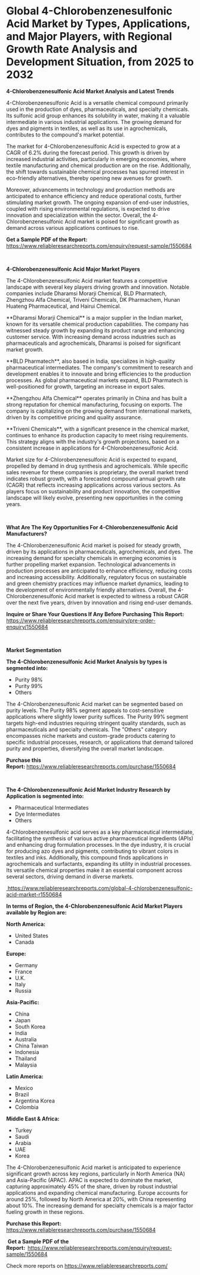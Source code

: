 <p><h1>Global 4-Chlorobenzenesulfonic Acid Market by Types, Applications, and Major Players, with Regional Growth Rate Analysis and Development Situation, from 2025 to 2032</h1></p><p><strong>4-Chlorobenzenesulfonic Acid Market Analysis and Latest Trends</strong></p>
<p><p>4-Chlorobenzenesulfonic Acid is a versatile chemical compound primarily used in the production of dyes, pharmaceuticals, and specialty chemicals. Its sulfonic acid group enhances its solubility in water, making it a valuable intermediate in various industrial applications. The growing demand for dyes and pigments in textiles, as well as its use in agrochemicals, contributes to the compound's market potential.</p><p>The market for 4-Chlorobenzenesulfonic Acid is expected to grow at a CAGR of 6.2% during the forecast period. This growth is driven by increased industrial activities, particularly in emerging economies, where textile manufacturing and chemical production are on the rise. Additionally, the shift towards sustainable chemical processes has spurred interest in eco-friendly alternatives, thereby opening new avenues for growth.</p><p>Moreover, advancements in technology and production methods are anticipated to enhance efficiency and reduce operational costs, further stimulating market growth. The ongoing expansion of end-user industries, coupled with rising environmental regulations, is expected to drive innovation and specialization within the sector. Overall, the 4-Chlorobenzenesulfonic Acid market is poised for significant growth as demand across various applications continues to rise.</p></p>
<p><strong>Get a Sample PDF of the Report:&nbsp;</strong> <a href="https://www.reliableresearchreports.com/enquiry/request-sample/1550684?utm_campaign=3262&utm_medium=2&utm_source=Github&utm_content=ia&utm_term=02042025&utm_id=4-chlorobenzenesulfonic-acid">https://www.reliableresearchreports.com/enquiry/request-sample/1550684</a></p>
<p>&nbsp;</p>
<p><strong>4-Chlorobenzenesulfonic Acid Major Market Players</strong></p>
<p><p>The 4-Chlorobenzenesulfonic Acid market features a competitive landscape with several key players driving growth and innovation. Notable companies include Dharamsi Morarji Chemical, BLD Pharmatech, Zhengzhou Alfa Chemical, Triveni Chemicals, DK Pharmachem, Hunan Huateng Pharmaceutical, and Hairui Chemical.</p><p>**Dharamsi Morarji Chemical** is a major supplier in the Indian market, known for its versatile chemical production capabilities. The company has witnessed steady growth by expanding its product range and enhancing customer service. With increasing demand across industries such as pharmaceuticals and agrochemicals, Dharamsi is poised for significant market growth. </p><p>**BLD Pharmatech**, also based in India, specializes in high-quality pharmaceutical intermediates. The company's commitment to research and development enables it to innovate and bring efficiencies to the production processes. As global pharmaceutical markets expand, BLD Pharmatech is well-positioned for growth, targeting an increase in export sales.</p><p>**Zhengzhou Alfa Chemical** operates primarily in China and has built a strong reputation for chemical manufacturing, focusing on exports. The company is capitalizing on the growing demand from international markets, driven by its competitive pricing and quality assurance.</p><p>**Triveni Chemicals**, with a significant presence in the chemical market, continues to enhance its production capacity to meet rising requirements. This strategy aligns with the industry's growth projections, based on a consistent increase in applications for 4-Chlorobenzenesulfonic Acid.</p><p>Market size for 4-Chlorobenzenesulfonic Acid is expected to expand, propelled by demand in drug synthesis and agrochemicals. While specific sales revenue for these companies is proprietary, the overall market trend indicates robust growth, with a forecasted compound annual growth rate (CAGR) that reflects increasing applications across various sectors. As players focus on sustainability and product innovation, the competitive landscape will likely evolve, presenting new opportunities in the coming years.</p></p>
<p>&nbsp;</p>
<p><strong>What Are The Key Opportunities For 4-Chlorobenzenesulfonic Acid Manufacturers?</strong></p>
<p><p>The 4-Chlorobenzenesulfonic Acid market is poised for steady growth, driven by its applications in pharmaceuticals, agrochemicals, and dyes. The increasing demand for specialty chemicals in emerging economies is further propelling market expansion. Technological advancements in production processes are anticipated to enhance efficiency, reducing costs and increasing accessibility. Additionally, regulatory focus on sustainable and green chemistry practices may influence market dynamics, leading to the development of environmentally friendly alternatives. Overall, the 4-Chlorobenzenesulfonic Acid market is expected to witness a robust CAGR over the next five years, driven by innovation and rising end-user demands.</p></p>
<p><strong>Inquire or Share Your Questions If Any Before Purchasing This Report:</strong> <a href="https://www.reliableresearchreports.com/enquiry/pre-order-enquiry/1550684?utm_campaign=3262&utm_medium=2&utm_source=Github&utm_content=ia&utm_term=02042025&utm_id=4-chlorobenzenesulfonic-acid">https://www.reliableresearchreports.com/enquiry/pre-order-enquiry/1550684</a></p>
<p>&nbsp;</p>
<p><strong>Market Segmentation</strong></p>
<p><strong>The 4-Chlorobenzenesulfonic Acid Market Analysis by types is segmented into:</strong></p>
<p><ul><li>Purity 98%</li><li>Purity 99%</li><li>Others</li></ul></p>
<p><p>The 4-Chlorobenzenesulfonic Acid market can be segmented based on purity levels. The Purity 98% segment appeals to cost-sensitive applications where slightly lower purity suffices. The Purity 99% segment targets high-end industries requiring stringent quality standards, such as pharmaceuticals and specialty chemicals. The "Others" category encompasses niche markets and custom-grade products catering to specific industrial processes, research, or applications that demand tailored purity and properties, diversifying the overall market landscape.</p></p>
<p><strong>Purchase this Report:&nbsp;</strong><a href="https://www.reliableresearchreports.com/purchase/1550684?utm_campaign=3262&utm_medium=2&utm_source=Github&utm_content=ia&utm_term=02042025&utm_id=4-chlorobenzenesulfonic-acid">https://www.reliableresearchreports.com/purchase/1550684</a></p>
<p>&nbsp;</p>
<p><strong>The 4-Chlorobenzenesulfonic Acid Market Industry Research by Application is segmented into:</strong></p>
<p><ul><li>Pharmaceutical Intermediates</li><li>Dye Intermediates</li><li>Others</li></ul></p>
<p><p>4-Chlorobenzenesulfonic acid serves as a key pharmaceutical intermediate, facilitating the synthesis of various active pharmaceutical ingredients (APIs) and enhancing drug formulation processes. In the dye industry, it is crucial for producing azo dyes and pigments, contributing to vibrant colors in textiles and inks. Additionally, this compound finds applications in agrochemicals and surfactants, expanding its utility in industrial processes. Its versatile chemical properties make it an essential component across several sectors, driving demand in diverse markets.</p></p>
<p><a href="https://www.reliableresearchreports.com/global-4-chlorobenzenesulfonic-acid-market-r1550684?utm_campaign=3262&utm_medium=2&utm_source=Github&utm_content=ia&utm_term=02042025&utm_id=4-chlorobenzenesulfonic-acid">&nbsp;https://www.reliableresearchreports.com/global-4-chlorobenzenesulfonic-acid-market-r1550684</a></p>
<p><strong>In terms of Region, the 4-Chlorobenzenesulfonic Acid Market Players available by Region are:</strong></p>
<p>
    <p> <strong> North America: </strong>
        <ul>
            <li>United States</li>
            <li>Canada</li>
        </ul>
        </p> 
    <p> <strong> Europe: </strong>
        <ul>
            <li>Germany</li>
            <li>France</li>
            <li>U.K.</li>
            <li>Italy</li>
            <li>Russia</li>
        </ul>
        </p> 
    <p> <strong> Asia-Pacific: </strong>
        <ul>
            <li>China</li>
            <li>Japan</li>
            <li>South Korea</li>
            <li>India</li>
            <li>Australia</li>
            <li>China Taiwan</li>
            <li>Indonesia</li>
            <li>Thailand</li>
            <li>Malaysia</li>
        </ul>
        </p> 
    <p> <strong> Latin America: </strong>
        <ul>
            <li>Mexico</li>
            <li>Brazil</li>
            <li>Argentina Korea</li>
            <li>Colombia</li>
        </ul>
        </p> 
    <p> <strong> Middle East & Africa: </strong>
        <ul>
            <li>Turkey</li>
            <li>Saudi</li>
            <li>Arabia</li>
            <li>UAE</li>
            <li>Korea</li>
        </ul>
    </p>
    </p>
<p><p>The 4-Chlorobenzenesulfonic Acid market is anticipated to experience significant growth across key regions, particularly in North America (NA) and Asia-Pacific (APAC). APAC is expected to dominate the market, capturing approximately 45% of the share, driven by robust industrial applications and expanding chemical manufacturing. Europe accounts for around 25%, followed by North America at 20%, with China representing about 10%. The increasing demand for specialty chemicals is a major factor fueling growth in these regions.</p></p>
<p><strong>Purchase this Report: </strong><a href="https://www.reliableresearchreports.com/purchase/1550684?utm_campaign=3262&utm_medium=2&utm_source=Github&utm_content=ia&utm_term=02042025&utm_id=4-chlorobenzenesulfonic-acid">https://www.reliableresearchreports.com/purchase/1550684</a></p>
<p>&nbsp;<strong>Get a Sample PDF of the Report:&nbsp;&nbsp;</strong><a href="https://www.reliableresearchreports.com/enquiry/request-sample/1550684?utm_campaign=3262&utm_medium=2&utm_source=Github&utm_content=ia&utm_term=02042025&utm_id=4-chlorobenzenesulfonic-acid">https://www.reliableresearchreports.com/enquiry/request-sample/1550684</a></p>
<p><strong></strong></p>
<p>Check more reports on <a href="https://www.reliableresearchreports.com/?utm_campaign=3262&utm_medium=2&utm_source=Github&utm_content=ia&utm_term=02042025&utm_id=4-chlorobenzenesulfonic-acid">https://www.reliableresearchreports.com/</a></p>